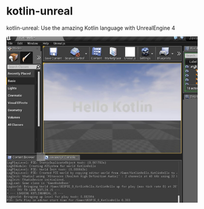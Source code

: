 # kotlin-unreal
kotlin-unreal: Use the amazing Kotlin language with UnrealEngine 4

![](https://github.com/hiperbou/kotlin-unreal/blob/master/Screenshots/helloworld.jpg)

